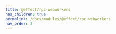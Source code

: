 ```yaml
---
title: @effect/rpc-webworkers
has_children: true
permalink: /docs/modules/@effect/rpc-webworkers
nav_order: 3
---
```

